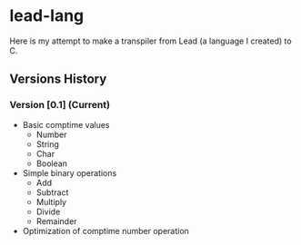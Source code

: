 # lead-lang

Here is my attempt to make a transpiler from Lead (a language I created) to C.

## Versions History

### Version [0.1] (Current)
- Basic comptime values
  - Number
  - String
  - Char
  - Boolean
- Simple binary operations
  - Add
  - Subtract
  - Multiply
  - Divide
  - Remainder
- Optimization of comptime number operation
